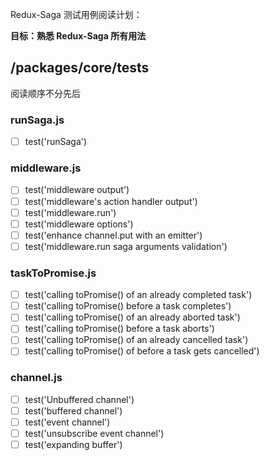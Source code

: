 Redux-Saga 测试用例阅读计划：

**目标：熟悉 Redux-Saga 所有用法**

## /packages/core/__tests__
阅读顺序不分先后

### runSaga.js
- [ ] test('runSaga')

### middleware.js
- [ ] test('middleware output')
- [ ] test('middleware's action handler output')
- [ ] test('middleware.run')
- [ ] test('middleware options')
- [ ] test('enhance channel.put with an emitter')
- [ ] test('middleware.run saga arguments validation')

### taskToPromise.js
- [ ] test('calling toPromise() of an already completed task')
- [ ] test('calling toPromise() before a task completes')
- [ ] test('calling toPromise() of an already aborted task')
- [ ] test('calling toPromise() before a task aborts')
- [ ] test('calling toPromise() of an already cancelled task')
- [ ] test('calling toPromise() of before a task gets cancelled')

### channel.js
- [ ] test('Unbuffered channel')
- [ ] test('buffered channel')
- [ ] test('event channel')
- [ ] test('unsubscribe event channel')
- [ ] test('expanding buffer')
